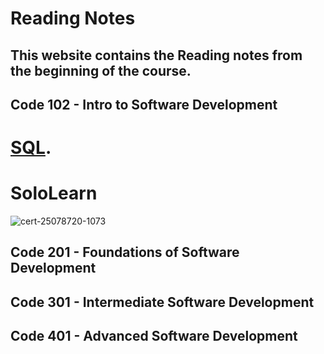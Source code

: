 # Reading Notes
## This website contains the Reading notes from the beginning of the course.
## Code 102 - Intro to Software Development
# [SQL](https://github.com/hind-hb/reading-notes/blob/main/sql.md).
# SoloLearn
![cert-25078720-1073](https://user-images.githubusercontent.com/75991604/155158154-d2d3280b-9878-4ce3-92ad-f1542cae659c.png)



## Code 201 - Foundations of Software Development

## Code 301 - Intermediate Software Development

## Code 401 - Advanced Software Development
